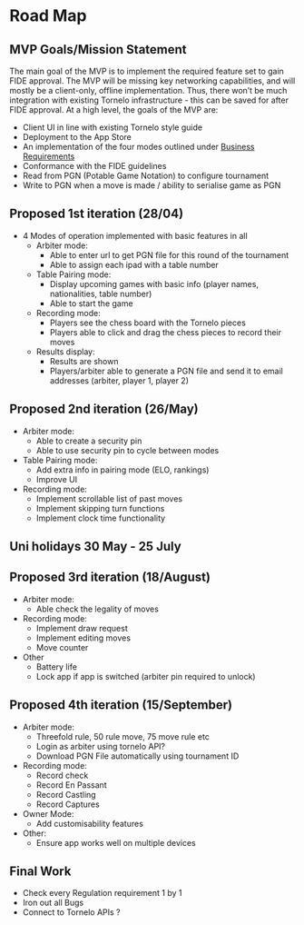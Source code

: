 # Road Map

## MVP Goals/Mission Statement
The main goal of the MVP is to implement the required feature set to gain FIDE approval. The MVP will be missing key networking capabilities, and will mostly be a client-only, offline implementation. Thus, there won’t be much integration with existing Tornelo infrastructure - this can be saved for after FIDE approval.
At a high level, the goals of the MVP are:
- Client UI in line with existing Tornelo style guide
- Deployment to the App Store
- An implementation of the four modes outlined under [Business Requirements](https://docs.google.com/document/d/19exWTLiAAePttibcdCTFK4IwAxvoIlBbcELAI0gqwgA/edit#heading=h.e6rj1kl21bi7)
- Conformance with the FIDE guidelines
- Read from PGN (Potable Game Notation) to configure tournament
- Write to PGN when a move is made / ability to serialise game as PGN


## Proposed 1st iteration (28/04)
- 4 Modes of operation implemented with basic features in all
  - Arbiter mode:
    - Able to enter url to get PGN file for this round of the tournament
    - Able to assign each ipad with a table number
  - Table Pairing mode:
    - Display upcoming games with basic info (player names, nationalities, table number)
    - Able to start the game
  - Recording mode:
    - Players see the chess board with the Tornelo pieces 
    - Players able to click and drag the chess pieces to record their moves
  - Results display:
    - Results are shown
    - Players/arbiter able to generate a PGN file and send it to email addresses (arbiter, player 1, player 2)

## Proposed 2nd iteration (26/May)
  - Arbiter mode:
    - Able to create a security pin 
    - Able to use security pin to cycle between modes
  - Table Pairing mode:
    - Add extra info in pairing mode (ELO, rankings)
    - Improve UI
  - Recording mode:
    - Implement scrollable list of past moves 
    - Implement skipping turn functions
    - Implement clock time functionality

## Uni holidays 30 May - 25 July

## Proposed 3rd iteration (18/August)
  - Arbiter mode:
    - Able check the legality of moves
  - Recording mode:
    - Implement draw request
    - Implement editing moves
    - Move counter
  - Other
    - Battery life   
    - Lock app if app is switched (arbiter pin required to unlock)

## Proposed 4th iteration (15/September)
  - Arbiter mode:
    - Threefold rule, 50 rule move, 75 move rule etc
    - Login as arbiter using tornelo API?
    - Download PGN File automatically using tournament ID
  - Recording mode:
    -  Record check
    -  Record En Passant
    -  Record Castling
    -  Record Captures 
  - Owner Mode:
    - Add customisability features 
  - Other:
    - Ensure app works well on multiple devices


## Final Work
- Check every Regulation requirement 1 by 1
- Iron out all Bugs
- Connect to Tornelo APIs ?






